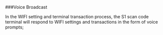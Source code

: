 ###Voice Broadcast


In the WIFI setting and terminal transaction process, the S1 scan code terminal will respond to WIFI settings and transactions in the form of voice prompts;
